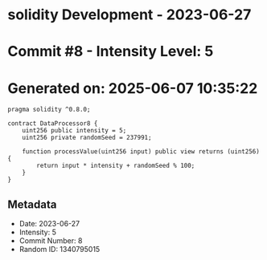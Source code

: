 ﻿# solidity Development - 2023-06-27
# Commit #8 - Intensity Level: 5
# Generated on: 2025-06-07 10:35:22
```solidity
pragma solidity ^0.8.0;

contract DataProcessor8 {
    uint256 public intensity = 5;
    uint256 private randomSeed = 237991;

    function processValue(uint256 input) public view returns (uint256) {
        return input * intensity + randomSeed % 100;
    }
}
```
## Metadata
- Date: 2023-06-27
- Intensity: 5
- Commit Number: 8
- Random ID: 1340795015
